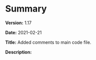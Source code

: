 # Summary

**Version:** 1.17

**Date:** 2021-02-21

**Title:** Added comments to main code file.

**Description:**